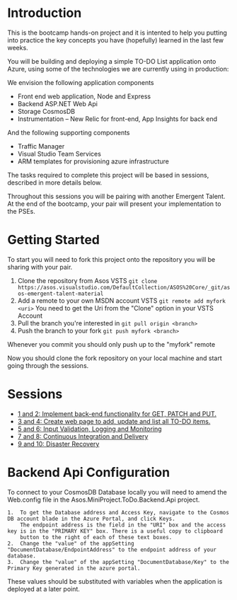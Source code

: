 # Introduction
This is the bootcamp hands-on project and it is intented to help you putting into practice the key concepts you have (hopefully) learned in the last few weeks. 

You will be building and deploying a simple TO-DO List application onto Azure, using some of the technologies we are currently using in production:

We envision the following application components

* Front end web application, Node and Express 
* Backend ASP.NET Web Api
* Storage CosmosDB
* Instrumentation – New Relic for front-end, App Insights for back end

And the following supporting components

* Traffic Manager
* Visual Studio Team Services
* ARM templates for provisioning azure infrastructure

The tasks required to complete this project will be based in sessions, described in more details below.

Throughout this sessions you will be pairing with another Emergent Talent. At the end of the bootcamp, your pair will present your implementation to the PSEs.


# Getting Started

To start you will need to fork this project onto the repository you will be sharing with your pair.

1. Clone the repository from Asos VSTS
	`git clone https://asos.visualstudio.com/DefaultCollection/ASOS%20Core/_git/asos-emergent-talent-material`
2. Add a remote to your own MSDN account VSTS
	`git remote add myfork <uri>`
	You need to get the Uri from the "Clone" option in your VSTS Account
3. Pull the branch you're interested in 
	`git pull origin <branch>`
4. Push the branch to your fork
	`git push myfork <branch>`
	
Whenever you commit you should only push up to the "myfork" remote

Now you should clone the fork repository on your local machine and start going through the sessions.


# Sessions

* [1 and 2: Implement back-end functionality for GET, PATCH and PUT.](docs/sessions-1-and-2.md)
* [3 and 4: Create web page to add, update and list all TO-DO items.](docs/sessions-3-and-4.md)
* [5 and 6: Input Validation, Logging and Monitoring](docs/sessions-5-and-6.md)
* [7 and 8: Continuous Integration and Delivery](docs/sessions-7-and-8.md)
* [9 and 10: Disaster Recovery](docs/sessions-9-and-10.md)

# Backend Api Configuration

To connect to your CosmosDB Database locally you will need to amend the Web.config file in the Asos.MiniProject.ToDo.Backend.Api project.

    1.  To get the Database address and Access Key, navigate to the Cosmos DB account blade in the Azure Portal, and click Keys. 
        The endpoint address is the field in the "URI" box and the access key is in the "PRIMARY KEY" box. There is a useful copy to clipboard
        button to the right of each of these text boxes.
    2.  Change the "value" of the appSetting "DocumentDatabase/EndpointAddress" to the endpoint address of your database.
    3.  Change the "value" of the appSetting "DocumentDatabase/Key" to the Primary Key generated in the azure portal.

These values should be substituted with variables when the application is deployed at a later point.